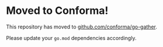 # Moved to Conforma!
This repository has moved to [github.com/conforma/go-gather](https://github.com/conforma/go-gather).

Please update your `go.mod` dependencies accordingly.
